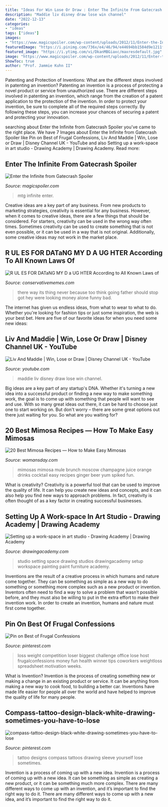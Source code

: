 ```yaml
---
title: "Ideas For Win Lose Or Draw : Enter The Infinite From Gatecrash Spoiler"
description: "Maddie liv disney draw lose win channel"
date: "2022-12-13"
categories:
- "ideas"
tags: ["ideas"]
images:
- "https://www.magicspoiler.com/wp-content/uploads/2012/11/Enter-the-Infinite-Gatecrash-Spoilers-265x370.jpg"
featuredImage: "https://i.pinimg.com/736x/e4/46/94/e44694bb1584d9e1211f92ee4c9a15e2.jpg"
featured_image: "https://i.ytimg.com/vi/DkanMBGiaxc/maxresdefault.jpg"
image: "https://www.magicspoiler.com/wp-content/uploads/2012/11/Enter-the-Infinite-Gatecrash-Spoilers-265x370.jpg"
ShowToc: true
author: "Prof. Jammie Kuhn II"
---
```



Patenting and Protection of Inventions: What are the different steps involved in patenting an invention?
Patenting an invention is a process of protecting a novel product or service from unauthorized use. There are different steps involved in patenting an invention, which range from the creation of a patent application to the protection of the invention. In order to protect your invention, be sure to complete all of the required steps correctly. By following these steps, you can increase your chances of securing a patent and protecting your innovation.

	

		
searching about Enter the Infinite from Gatecrash Spoiler you've came to the right place. We have 7 Images about Enter the Infinite from Gatecrash Spoiler like Pin on Best of Frugal Confessions, Liv And Maddie | Win, Lose or Draw | Disney Channel UK - YouTube and also Setting up a work-space in art studio - Drawing Academy | Drawing Academy. Read more:
		
    
## Enter The Infinite From Gatecrash Spoiler

<img loading=lazy src="https://www.magicspoiler.com/wp-content/uploads/2012/11/Enter-the-Infinite-Gatecrash-Spoilers-265x370.jpg" onerror="this.onerror=null;this.src='https://tse2.mm.bing.net/th?id=OIP.u23JfYGY0APNw7nHh3kv4QAAAA&amp;pid=15.1';" alt="Enter the Infinite from Gatecrash Spoiler">

_Source: magicspoiler.com_

>mtg infinite enter. 

	

Creative ideas are a key part of any business. From new products to marketing strategies, creativity is essential for any business. However, when it comes to creative ideas, there are a few things that should be considered. For starters, creativity can be used in the wrong way often times. Sometimes creativity can be used to create something that is not even possible, or it can be used in a way that is not original. Additionally, some creative ideas may not work in the market place.

    
## R UL ES FOR DATaNG MY D A UG HTER According To All Known Laws Of

<img loading=lazy src="https://pics.conservativememes.com/r-ul-es-for-datang-my-d-a-ug-hter-62847595.png" onerror="this.onerror=null;this.src='https://tse1.mm.bing.net/th?id=OIP.ycZPfb_6qcBHBbDLMvT4nAHaMM&amp;pid=15.1';" alt="R UL ES FOR DATaNG MY D a UG HTER According to All Known Laws of">

_Source: conservativememes.com_

>there way its thing never because too think going father should stop got hey were looking money alone funny bad. 

	

The internet has given us endless ideas, from what to wear to what to do. Whether you're looking for fashion tips or just some inspiration, the web is your best bet. Here are five of our favorite ideas for when you need some new ideas: 

    
## Liv And Maddie | Win, Lose Or Draw | Disney Channel UK - YouTube

<img loading=lazy src="https://i.ytimg.com/vi/DkanMBGiaxc/maxresdefault.jpg" onerror="this.onerror=null;this.src='https://tse2.mm.bing.net/th?id=OIP.G2_vVSLPmuKY5wRR-PL5RwHaEK&amp;pid=15.1';" alt="Liv And Maddie | Win, Lose or Draw | Disney Channel UK - YouTube">

_Source: youtube.com_

>maddie liv disney draw lose win channel. 

	

Big ideas are a key part of any startup's DNA. Whether it's turning a new idea into a successful product or finding a new way to make something work, the goal is to come up with something that people will want to see and use. With so many great ideas out there, it can be hard to choose just one to start working on. But don't worry – there are some great options out there just waiting for you. So what are you waiting for?

    
## 20 Best Mimosa Recipes — How To Make Easy Mimosas

<img loading=lazy src="http://wdy.h-cdn.co/assets/17/06/1486751224-moscow-mule-mimosas-10-of-12.jpg" onerror="this.onerror=null;this.src='https://tse1.mm.bing.net/th?id=OIP.n3NuOdJBnyI-H8wSZZQ6ZQHaK0&amp;pid=15.1';" alt="20 Best Mimosa Recipes — How to Make Easy Mimosas">

_Source: womansday.com_

>mimosas mimosa mule brunch moscow champagne juice orange drinks cocktail easy recipes ginger beer yum spiked fun. 

	

What is creativity?
Creativity is a powerful tool that can be used to improve the quality of life. It can help you create new ideas and concepts, and it can also help you find new ways to approach problems. In fact, creativity is often thought of as a key factor in creating successful businesses.

    
## Setting Up A Work-space In Art Studio - Drawing Academy | Drawing Academy

<img loading=lazy src="http://drawingacademy.com/wp-content/uploads/2015/08/Setting-up-a-work-space-in-art-studio1.jpg" onerror="this.onerror=null;this.src='https://tse1.mm.bing.net/th?id=OIP.wM63DnUywZWnlD5FRTH-AAHaFI&amp;pid=15.1';" alt="Setting up a work-space in art studio - Drawing Academy | Drawing Academy">

_Source: drawingacademy.com_

>studio setting space drawing studios drawingacademy setup workspace painting paint furniture academy. 

	

Inventions are the result of a creative process in which humans and nature come together. They can be something as simple as a new way to do something or something more complex such as a new product or invention. Inventors often need to find a way to solve a problem that wasn’t possible before, and they must also be willing to put in the extra effort to make their invention work. In order to create an invention, humans and nature must first come together.

    
## Pin On Best Of Frugal Confessions

<img loading=lazy src="https://i.pinimg.com/736x/b1/a8/55/b1a855caf24af1af12fbe91307839c27.jpg" onerror="this.onerror=null;this.src='https://tse3.mm.bing.net/th?id=OIP.MM1Y0qFdvsTKM_2zcMjpbgHaLG&amp;pid=15.1';" alt="Pin on Best of Frugal Confessions">

_Source: pinterest.com_

>loss weight competition loser biggest challenge office lose host frugalconfessions money fun health winner tips coworkers weightloss spreadsheet motivation weeks. 

	

What is Invention?
Invention is the process of creating something new or making a change in an existing product or service. It can be anything from making a new way to cook food, to building a better car. Inventions have made life easier for people all over the world and have helped to improve the quality of life for many people.

    
## Compass-tattoo-design-black-white-drawing-sometimes-you-have-to-lose

<img loading=lazy src="https://i.pinimg.com/736x/e4/46/94/e44694bb1584d9e1211f92ee4c9a15e2.jpg" onerror="this.onerror=null;this.src='https://tse3.mm.bing.net/th?id=OIP.G8povB4bcgiRQoTZFkWQKgHaKQ&amp;pid=15.1';" alt="compass-tattoo-design-black-white-drawing-sometimes-you-have-to-lose">

_Source: pinterest.com_

>tattoo designs compass tattoos drawing sleeve yourself lose sometimes. 

	

Invention is a process of coming up with a new idea.
Invention is a process of coming up with a new idea. It can be something as simple as creating a new product, or it can be something much more complex. There are many different ways to come up with an invention, and it’s important to find the right way to do it. There are many different ways to come up with a new idea, and it’s important to find the right way to do it.

